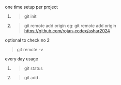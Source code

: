 <!--
toggle terminal in vscode
ctrl + ` or ctrl + j
-->

<!-- 
windown key + v for clipboard -->
one time setup per project
1. > git init
2. > git remote add origin <git url>
    eg:
    > git remote add origin https://github.com/rojan-codex/ashar2024

optional to check no 2

> git remote -v 
<!--  mero folder kun online xa vanera herna la -->

every day usage 
1. > git status 


2. > git add .
